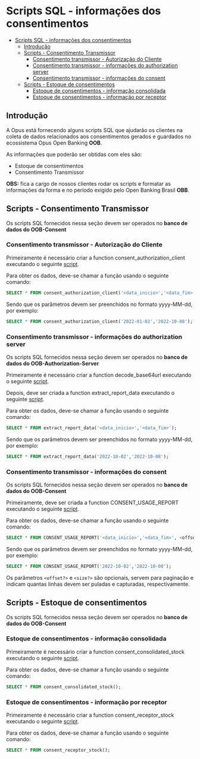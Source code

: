 # Scripts SQL - informações dos consentimentos

- [Scripts SQL - informações dos consentimentos](#scripts-sql---informações-dos-consentimentos)
  - [Introdução](#introdução)
  - [Scripts - Consentimento Transmissor](#scripts---consentimento-transmissor)
    - [Consentimento transmissor - Autorização do Cliente](#consentimento-transmissor---autorização-do-cliente)
    - [Consentimento transmissor - informações do authorization server](#consentimento-transmissor---informações-do-authorization-server)
    - [Consentimento transmissor - informações do consent](#consentimento-transmissor---informações-do-consent)
  - [Scripts - Estoque de consentimentos](#scripts---estoque-de-consentimentos)
    - [Estoque de consentimentos - informação consolidada](#estoque-de-consentimentos---informação-consolidada)
    - [Estoque de consentimentos - informação por receptor](#estoque-de-consentimentos---informação-por-receptor)

## Introdução

A Opus está fornecendo alguns scripts SQL que ajudarão os clientes na coleta
de dados relacionados aos consentimentos gerados e guardados no ecossistema Opus
Open Banking **OOB**.

As informações que poderão ser obtidas com eles são:

- Estoque de consentimentos
- Consentimento Transmissor

**OBS:** fica a cargo de nossos clientes
rodar os scripts e formatar as informações da forma e no período exigido pelo Open
Banking Brasil **OBB**.

## Scripts - Consentimento Transmissor

Os scripts SQL fornecidos nessa seção devem ser operados no
**banco de dados do OOB-Consent**

### Consentimento transmissor - Autorização do Cliente

Primeiramente é necessário criar a function consent_authorization_client
executando o seguinte [script](attachments/consent_function_authorization_client.sql).

Para obter os dados, deve-se chamar a função usando o seguinte comando:

```sql
SELECT * FROM consent_authorization_client('<data_inicio>','<data_fim>');
```

Sendo que os parâmetros devem ser preenchidos no formato yyyy-MM-dd, por exemplo:

```sql
SELECT * FROM consent_authorization_client('2022-01-02','2022-10-08');
```

### Consentimento transmissor - informações do authorization server

Os scripts SQL fornecidos nessa seção devem ser operados no
**banco de dados do OOB-Authorization-Server**

Primeiramente é necessário criar a function decode_base64url executando o
seguinte [script](attachments/as_function_decode_base64url.sql).

Depois, deve ser criada a function extract_report_data executando o seguinte [script](attachments/as_function_extract_report_data.sql).

Para obter os dados, deve-se chamar a função usando o seguinte comando:

```sql
SELECT * FROM extract_report_data('<data_inicio>','<data_fim>');
```

Sendo que os parâmetros devem ser preenchidos no formato yyyy-MM-dd, por exemplo:

```sql
SELECT * FROM extract_report_data('2022-10-02','2022-10-08');
```

### Consentimento transmissor - informações do consent

Os scripts SQL fornecidos nessa seção devem ser operados no
**banco de dados do OOB-Consent**

Primeiramente, deve ser criada a function CONSENT_USAGE_REPORT executando o seguinte [script](attachments/consent_function_extract_usage_report.sql).

Para obter os dados, deve-se chamar a função usando o seguinte comando:

```sql
SELECT * FROM CONSENT_USAGE_REPORT('<data_inicio>','<data_fim>', <offset?>, <size?>);
```

Sendo que os parâmetros devem ser preenchidos no formato yyyy-MM-dd, por exemplo:

```sql
SELECT * FROM CONSENT_USAGE_REPORT('2022-10-02','2022-10-08');
```

Os parâmetros `<offset?>` e `<size?>` são opcionais, servem para paginação e indicam quantas linhas devem
ser puladas e capturadas, respectivamente.

## Scripts - Estoque de consentimentos

Os scripts SQL fornecidos nessa seção devem ser operados no
**banco de dados do OOB-Consent**

### Estoque de consentimentos - informação consolidada

Primeiramente é necessário criar a function consent_consolidated_stock executando o
seguinte [script](attachments/consent_function_consolidated_stock.sql).

Para obter os dados, deve-se chamar a função usando o seguinte comando:

```sql
SELECT * FROM consent_consolidated_stock();
```

### Estoque de consentimentos - informação por receptor

Primeiramente é necessário criar a function consent_receptor_stock executando o
seguinte [script](attachments/consent_function_receptor_stock.sql).

Para obter os dados, deve-se chamar a função usando o seguinte comando:

```sql
SELECT * FROM consent_receptor_stock();
```
